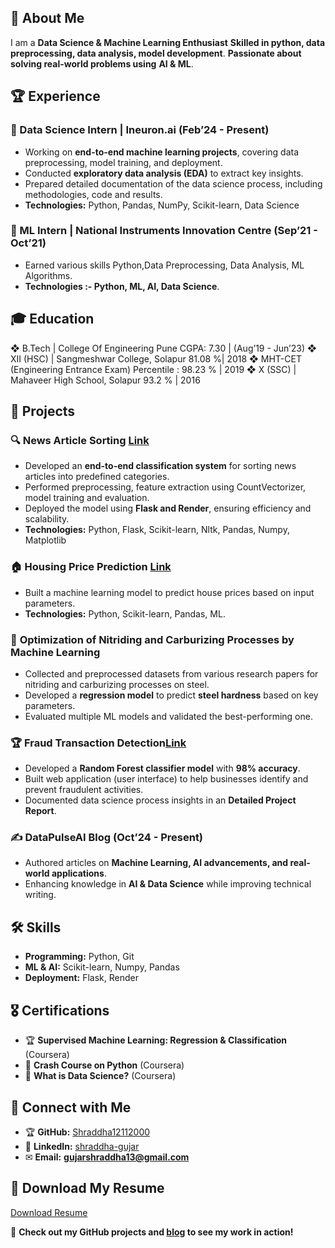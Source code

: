## 🚀 About Me  
I am a **Data Science & Machine Learning Enthusiast** 
**Skilled in python, data preprocessing, data analysis, model development**. 
**Passionate about solving real-world problems using** **AI & ML**.

## 🏆 Experience  
### 🔹 Data Science Intern | Ineuron.ai (Feb’24 - Present)  
- Working on **end-to-end machine learning projects**, covering data preprocessing, model training, and deployment.  
- Conducted **exploratory data analysis (EDA)** to extract key insights.  
- Prepared detailed documentation of the data science process, including methodologies, code and results.  
- **Technologies:** Python, Pandas, NumPy, Scikit-learn, Data Science  

### 🔹 ML Intern | National Instruments Innovation Centre (Sep’21 - Oct’21)  
- Earned various skills Python,Data Preprocessing, Data Analysis, ML Algorithms. 
- **Technologies :- Python, ML, AI, Data Science**.  

## 🎓 Education  
❖ B.Tech | College Of Engineering Pune CGPA: 7.30 | (Aug’19 - Jun’23)
❖ XII (HSC) | Sangmeshwar College, Solapur 81.08 %| 2018
❖ MHT-CET (Engineering Entrance Exam) Percentile : 98.23 % | 2019
❖ X (SSC) | Mahaveer High School, Solapur 93.2 % | 2016

## 🔬 Projects  
### 🔍 **News Article Sorting** [Link](https://github.com/Shraddha12112000/News-Article-Sorting/tree/master)
- Developed an **end-to-end classification system** for sorting news articles into predefined categories.  
- Performed preprocessing, feature extraction using CountVectorizer, model training and evaluation.
- Deployed the model using **Flask and Render**, ensuring efficiency and scalability.  
- **Technologies:** Python, Flask, Scikit-learn, Nltk, Pandas, Numpy, Matplotlib

### 🏠 **Housing Price Prediction** [Link](https://github.com/Shraddha12112000/Housing-Price-Prediction-Regression)
- Built a machine learning model to predict house prices based on input parameters.  
- **Technologies:** Python, Scikit-learn, Pandas, ML. 

### 🔬 **Optimization of Nitriding and Carburizing Processes by Machine Learning**  
- Collected and preprocessed datasets  from various research papers for nitriding and carburizing processes on steel.  
- Developed a **regression model** to predict **steel hardness** based on key parameters.  
- Evaluated multiple ML models and validated the best-performing one.  

### 🏆 **Fraud Transaction Detection**[Link](https://github.com/Shraddha12112000/FraudTransactionDetection)
- Developed a **Random Forest classifier model** with **98% accuracy**.
- Built web application (user interface) to help businesses identify and prevent fraudulent activities. 
- Documented data science process insights in an **Detailed Project Report**.


### ✍ **DataPulseAI Blog (Oct’24 - Present)** 
- Authored articles on **Machine Learning, AI advancements, and real-world applications**.  
- Enhancing knowledge in **AI & Data Science** while improving technical writing.  

## 🛠 Skills  
- **Programming:** Python, Git  
- **ML & AI:** Scikit-learn, Numpy, Pandas  
- **Deployment:** Flask, Render  

## 🎖 Certifications  
- 🏆 **Supervised Machine Learning: Regression & Classification** (Coursera)  
- 📜 **Crash Course on Python** (Coursera)  
- 📜 **What is Data Science?** (Coursera)  

## 🔗 Connect with Me  
- 🏆 **GitHub:** [Shraddha12112000](https://github.com/Shraddha12112000)  
- 💼 **LinkedIn:** [shraddha-gujar](https://www.linkedin.com/in/shraddha-gujar-b91005216/)  
- ✉ **Email:** **gujarshraddha13@gmail.com**
## 📄 Download My Resume  
[Download Resume](https://drive.google.com/file/d/10N8hTZZoONfAvh-pD8YyT-fcNR0GaCmq/view?usp=sharing)

🚀 **Check out my GitHub projects and [blog](https://datapulseai.wordpress.com/) to see my work in action!**



